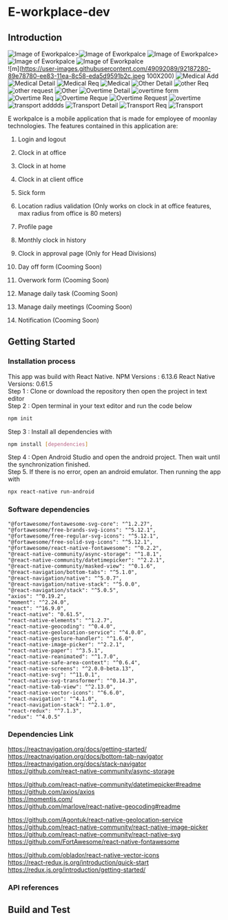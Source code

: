 # E-workplace-dev
## Introduction
![Image of Eworkpalce](/image/ss1.png)>![Image of Eworkpalce](/image/ss2.png)
![Image of Eworkpalce](/image/ss3.png)>![Image of Eworkpalce](/image/ss4.png)
![Image of Eworkpalce](/image/ss5.png) <br/>
![m](https://user-images.githubusercontent.com/49092089/92187280-89e78780-ee83-11ea-8c58-eda5d9591b2c.jpeg 100X200)
![Medical Add](https://user-images.githubusercontent.com/49092089/92187281-8bb14b00-ee83-11ea-9d71-2eee80a21ed7.jpeg)
![Medical Detail](https://user-images.githubusercontent.com/49092089/92187282-8c49e180-ee83-11ea-97dd-8451480c16e1.jpeg)
![Medical Req](https://user-images.githubusercontent.com/49092089/92187284-8d7b0e80-ee83-11ea-8751-dc3e86cdfd36.jpeg)
![Medical](https://user-images.githubusercontent.com/49092089/92187285-8e13a500-ee83-11ea-8abb-ed9b7fcb7088.jpeg)
![Other Detail](https://user-images.githubusercontent.com/49092089/92187289-8f44d200-ee83-11ea-8b67-1f89f16bcc93.jpeg)
![other Req](https://user-images.githubusercontent.com/49092089/92187290-8fdd6880-ee83-11ea-9ad1-3ed0a55ebc8e.jpeg)
![other request](https://user-images.githubusercontent.com/49092089/92187293-910e9580-ee83-11ea-892d-c7177374dd87.jpeg)
![Other](https://user-images.githubusercontent.com/49092089/92187296-91a72c00-ee83-11ea-913d-394547a70a7a.jpeg)
![Overtime Detail](https://user-images.githubusercontent.com/49092089/92187298-923fc280-ee83-11ea-8ff8-c1dd40da298d.jpeg)
![overtime form](https://user-images.githubusercontent.com/49092089/92187299-9370ef80-ee83-11ea-8734-4ea9e5406df0.jpeg)
![Overtime Req](https://user-images.githubusercontent.com/49092089/92187300-94098600-ee83-11ea-9d1f-12ee93dad845.jpeg)
![Overtime Reque](https://user-images.githubusercontent.com/49092089/92187304-953ab300-ee83-11ea-9ceb-8d1ce7c73098.jpeg)
![Overtime Request](https://user-images.githubusercontent.com/49092089/92187306-95d34980-ee83-11ea-924c-6a4fd50a81d2.jpeg)
![overtime](https://user-images.githubusercontent.com/49092089/92187309-97047680-ee83-11ea-9b47-22dec963af5d.jpeg)
![transport adddds](https://user-images.githubusercontent.com/49092089/92187311-979d0d00-ee83-11ea-8fa8-a7af1e960472.jpeg)
![Transport Detail](https://user-images.githubusercontent.com/49092089/92187313-98ce3a00-ee83-11ea-893c-7f83575b443a.jpeg)
![Transport Req](https://user-images.githubusercontent.com/49092089/92187315-9966d080-ee83-11ea-9617-263c08fd0a6e.jpeg)
![Transport](https://user-images.githubusercontent.com/49092089/92187317-99ff6700-ee83-11ea-9032-86770bb819cb.jpeg)

E workpalce is a mobile application that is made for employee of moonlay technologies. The features contained in this application are: <br/>
1. Login and logout <br/>
2. Clock in at office <br/>
3. Clock in at home <br/>
4. Clock in at client office <br/>
5. Sick form  <br/>
6. Location radius validation (Only works on clock in at office features, max radius from office is 80 meters) <br/>
7. Profile page <br/>
8. Monthly clock in history <br/>
9. Clock in approval page (Only for Head Divisions) <br/>

10. Day off form             (Cooming Soon) <br/>
11. Overwork form        (Cooming Soon) <br/>
12. Manage daily task        (Cooming Soon) <br/>
13. Manage daily meetings    (Cooming Soon) <br/>
14. Notification             (Cooming Soon) <br/>

## Getting Started
### Installation process
This app was build with React Native. NPM Versions : 6.13.6 React Native Versions: 0.61.5<br/>
Step 1 : Clone or download the repository then open the project in text editor\
Step 2 : Open terminal in your text editor and run the code below
```bash
npm init
```
Step 3 : Install all dependencies with
```bash
npm install [dependencies]
```
Step 4 : Open Android Studio and open the android project. Then wait until the synchronization finished. \
Step 5. If there is no error, open an android emulator. Then running the app with
```bash
npx react-native run-android
```
### Software dependencies
    "@fortawesome/fontawesome-svg-core": "^1.2.27",
    "@fortawesome/free-brands-svg-icons": "^5.12.1",
    "@fortawesome/free-regular-svg-icons": "^5.12.1",
    "@fortawesome/free-solid-svg-icons": "^5.12.1",
    "@fortawesome/react-native-fontawesome": "^0.2.2",
    "@react-native-community/async-storage": "^1.8.1",
    "@react-native-community/datetimepicker": "^2.2.1",
    "@react-native-community/masked-view": "^0.1.6",
    "@react-navigation/bottom-tabs": "^5.1.0",
    "@react-navigation/native": "^5.0.7",
    "@react-navigation/native-stack": "^5.0.0",
    "@react-navigation/stack": "^5.0.5",
    "axios": "^0.19.2",
    "moment": "^2.24.0",
    "react": "^16.9.0",
    "react-native": "0.61.5",
    "react-native-elements": "^1.2.7",
    "react-native-geocoding": "^0.4.0",
    "react-native-geolocation-service": "^4.0.0",
    "react-native-gesture-handler": "^1.6.0",
    "react-native-image-picker": "^2.2.1",
    "react-native-paper": "^3.5.1",
    "react-native-reanimated": "^1.7.0",
    "react-native-safe-area-context": "^0.6.4",
    "react-native-screens": "^2.0.0-beta.13",
    "react-native-svg": "^11.0.1",
    "react-native-svg-transformer": "^0.14.3",
    "react-native-tab-view": "^2.13.0",
    "react-native-vector-icons": "^6.6.0",
    "react-navigation": "^4.1.0",
    "react-navigation-stack": "^2.1.0",
    "react-redux": "^7.1.3",
    "redux": "^4.0.5"
### Dependencies Link
https://reactnavigation.org/docs/getting-started/ <br/>
https://reactnavigation.org/docs/bottom-tab-navigator  <br/>
https://reactnavigation.org/docs/stack-navigator <br/>
https://github.com/react-native-community/async-storage <br/>

https://github.com/react-native-community/datetimepicker#readme <br/>
https://github.com/axios/axios <br/>
https://momentjs.com/ <br/>
https://github.com/marlove/react-native-geocoding#readme <br/>

https://github.com/Agontuk/react-native-geolocation-service <br/>
https://github.com/react-native-community/react-native-image-picker <br/>
https://github.com/react-native-community/react-native-svg  <br/>
https://github.com/FortAwesome/react-native-fontawesome <br/>

https://github.com/oblador/react-native-vector-icons <br/>
https://react-redux.js.org/introduction/quick-start <br/>
https://redux.js.org/introduction/getting-started/ <br/>

### API references

## Build and Test
